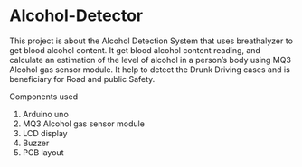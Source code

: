 # Alcohol-Detector
This project is about the Alcohol Detection System that uses breathalyzer to get blood alcohol content.
It get blood alcohol content reading, and calculate an estimation of the level of alcohol in a person’s body using MQ3 Alcohol gas sensor module. It help to detect the Drunk Driving cases and is beneficiary for Road and public Safety.

Components used

1. Arduino uno
2. MQ3 Alcohol gas sensor module
3. LCD display
4. Buzzer
5. PCB layout

